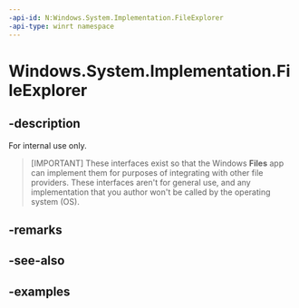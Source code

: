 ```yaml
---
-api-id: N:Windows.System.Implementation.FileExplorer
-api-type: winrt namespace
---
```


# Windows.System.Implementation.FileExplorer

## -description

For internal use only.

> [IMPORTANT]
> These interfaces exist so that the Windows **Files** app can implement them for purposes of integrating with other file providers. These interfaces aren't for general use, and any implementation that you author won't be called by the operating system (OS).

## -remarks

## -see-also

## -examples